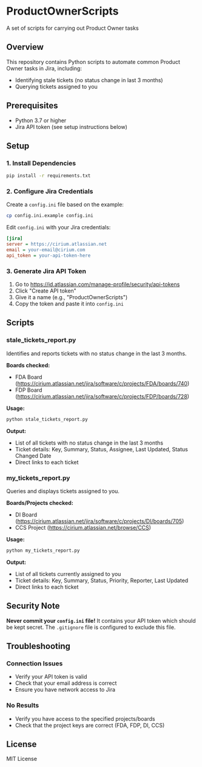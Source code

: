 # ProductOwnerScripts
A set of scripts for carrying out Product Owner tasks

## Overview
This repository contains Python scripts to automate common Product Owner tasks in Jira, including:
- Identifying stale tickets (no status change in last 3 months)
- Querying tickets assigned to you

## Prerequisites
- Python 3.7 or higher
- Jira API token (see setup instructions below)

## Setup

### 1. Install Dependencies
```bash
pip install -r requirements.txt
```

### 2. Configure Jira Credentials
Create a `config.ini` file based on the example:
```bash
cp config.ini.example config.ini
```

Edit `config.ini` with your Jira credentials:
```ini
[jira]
server = https://cirium.atlassian.net
email = your-email@cirium.com
api_token = your-api-token-here
```

### 3. Generate Jira API Token
1. Go to https://id.atlassian.com/manage-profile/security/api-tokens
2. Click "Create API token"
3. Give it a name (e.g., "ProductOwnerScripts")
4. Copy the token and paste it into `config.ini`

## Scripts

### stale_tickets_report.py
Identifies and reports tickets with no status change in the last 3 months.

**Boards checked:**
- FDA Board (https://cirium.atlassian.net/jira/software/c/projects/FDA/boards/740)
- FDP Board (https://cirium.atlassian.net/jira/software/c/projects/FDP/boards/728)

**Usage:**
```bash
python stale_tickets_report.py
```

**Output:**
- List of all tickets with no status change in the last 3 months
- Ticket details: Key, Summary, Status, Assignee, Last Updated, Status Changed Date
- Direct links to each ticket

### my_tickets_report.py
Queries and displays tickets assigned to you.

**Boards/Projects checked:**
- DI Board (https://cirium.atlassian.net/jira/software/c/projects/DI/boards/705)
- CCS Project (https://cirium.atlassian.net/browse/CCS)

**Usage:**
```bash
python my_tickets_report.py
```

**Output:**
- List of all tickets currently assigned to you
- Ticket details: Key, Summary, Status, Priority, Reporter, Last Updated
- Direct links to each ticket

## Security Note
**Never commit your `config.ini` file!** It contains your API token which should be kept secret. The `.gitignore` file is configured to exclude this file.

## Troubleshooting

### Connection Issues
- Verify your API token is valid
- Check that your email address is correct
- Ensure you have network access to Jira

### No Results
- Verify you have access to the specified projects/boards
- Check that the project keys are correct (FDA, FDP, DI, CCS)

## License
MIT License
